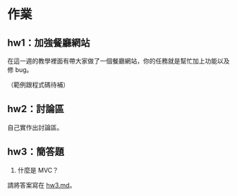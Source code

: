 # 作業

## hw1：加強餐廳網站

在這一週的教學裡面有帶大家做了一個餐廳網站，你的任務就是幫忙加上功能以及修 bug。

（範例跟程式碼待補）

## hw2：討論區

自己實作出討論區。

## hw3：簡答題

1. 什麼是 MVC？

請將答案寫在 [hw3.md](hw3.md)。
